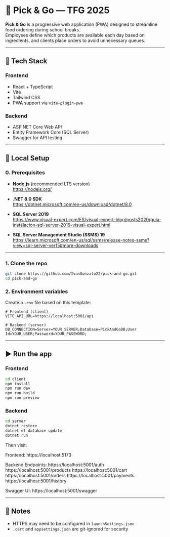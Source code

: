 
# 🧾 Pick & Go — TFG 2025

**Pick & Go** is a progressive web application (PWA) designed to streamline food ordering during school breaks.  
Employees define which products are available each day based on ingredients, and clients place orders to avoid unnecessary queues.

---

## 🚀 Tech Stack

### Frontend
- React + TypeScript
- Vite
- Tailwind CSS
- PWA support via `vite-plugin-pwa`

### Backend
- ASP.NET Core Web API
- Entity Framework Core (SQL Server)
- Swagger for API testing

---

## 🔧 Local Setup

### 0. Prerequisites

- **Node.js** (recommended LTS version)  
  https://nodejs.org/

- **.NET 8.0 SDK**  
  https://dotnet.microsoft.com/en-us/download/dotnet/8.0

- **SQL Server 2019**  
  https://www.visual-expert.com/ES/visual-expert-blog/posts2020/guia-instalacion-sql-server-2019-visual-expert.html

- **SQL Server Management Studio (SSMS) 19**  
  https://learn.microsoft.com/en-us/sql/ssms/release-notes-ssms?view=sql-server-ver15#more-downloads

---

### 1. Clone the repo

```bash
git clone https://github.com/IvanGonzalo22/pick-and-go.git
cd pick-and-go
```

### 2. Environment variables

Create a `.env` file based on this template:

```env
# Frontend (client)
VITE_API_URL=https://localhost:5001/api

# Backend (server)
DB_CONNECTION=Server=YOUR_SERVER;Database=PickAndGoDB;User Id=YOUR_USER;Password=YOUR_PASSWORD;
```

---

## ▶️ Run the app

### Frontend

```bash
cd client
npm install
npm run dev
npm run build
npm run preview
```

### Backend

```bash
cd server
dotnet restore
dotnet ef database update
dotnet run
```

Then visit:

Frontend:
https://localhost:5173

Backend Endpoints:
https://localhost:5001/auth
https://localhost:5001/products
https://localhost:5001/cart
https://localhost:5001/orders
https://localhost:5001/payments
https://localhost:5001/history

Swagger UI:
https://localhost:5001/swagger

---

## 📌 Notes

- HTTPS may need to be configured in `launchSettings.json`
- `.cert` and `appsettings.json` are git-ignored for security
